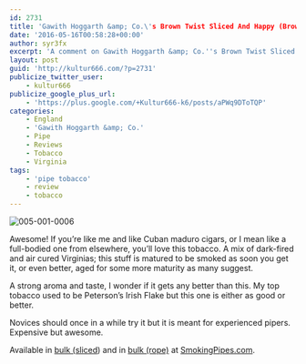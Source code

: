 ```yaml
---
id: 2731
title: 'Gawith Hoggarth &amp; Co.\'s Brown Twist Sliced And Happy (Brown) Bogie - A Comment'
date: '2016-05-16T00:58:28+00:00'
author: syr3fx
excerpt: 'A comment on Gawith Hoggarth &amp; Co.''s Brown Twist Sliced pipe tobacco.'
layout: post
guid: 'http://kultur666.com/?p=2731'
publicize_twitter_user:
    - kultur666
publicize_google_plus_url:
    - 'https://plus.google.com/+Kultur666-k6/posts/aPWq9DToTQP'
categories:
    - England
    - 'Gawith Hoggarth &amp; Co.'
    - Pipe
    - Reviews
    - Tobacco
    - Virginia
tags:
    - 'pipe tobacco'
    - review
    - tobacco
---
```


![005-001-0006](http://localhost:8080/wp-content/uploads/2016/05/005-001-0006.jpg)

Awesome! If you’re like me and like Cuban maduro cigars, or I mean like a full-bodied one from elsewhere, you’ll love this tobacco. A mix of dark-fired and air cured Virginias; this stuff is matured to be smoked as soon you get it, or even better, aged for some more maturity as many suggest.

A strong aroma and taste, I wonder if it gets any better than this. My top tobacco used to be Peterson’s Irish Flake but this one is either as good or better.

Novices should once in a while try it but it is meant for experienced pipers. Expensive but awesome.

Available in [bulk (sliced](https://www.smokingpipes.com/tobacco/by-maker/gawith-hoggarth/bulk/moreinfo.cfm?product_id=3994)) and in [bulk (rope)](https://www.smokingpipes.com/tobacco/by-maker/gawith-hoggarth/bulk/moreinfo.cfm?product_id=3993) at [SmokingPipes.com](http://www.smokingpipes.com/).
